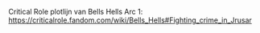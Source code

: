 Critical Role plotlijn van Bells Hells Arc 1: https://criticalrole.fandom.com/wiki/Bells_Hells#Fighting_crime_in_Jrusar
